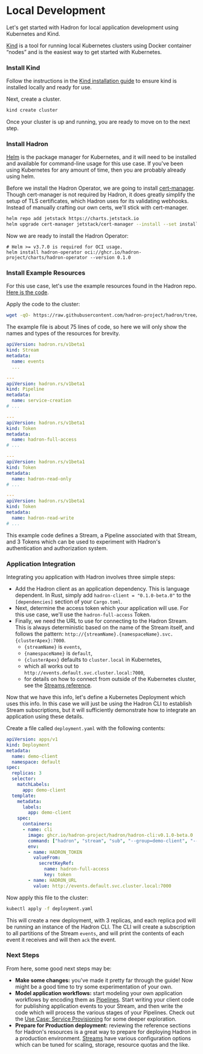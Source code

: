 Local Development
=================
Let's get started with Hadron for local application development using Kubernetes and Kind.

[Kind](https://kind.sigs.k8s.io/) is a tool for running local Kubernetes clusters using Docker container “nodes” and is the easiest way to get started with Kubernetes.

### Install Kind
Follow the instructions in the [Kind installation guide](https://kind.sigs.k8s.io/docs/user/quick-start/#installation) to ensure kind is installed locally and ready for use.

Next, create a cluster.

```sh
kind create cluster
```

Once your cluster is up and running, you are ready to move on to the next step.

### Install Hadron
[Helm](https://helm.sh/) is the package manager for Kubernetes, and it will need to be installed and available for command-line usage for this use case. If you've been using Kubernetes for any amount of time, then you are probably already using helm.

Before we install the Hadron Operator, we are going to install [cert-manager](https://cert-manager.io/). Though cert-manager is not required by Hadron, it does greatly simplify the setup of TLS certificates, which Hadron uses for its validating webhooks. Instead of manually crafting our own certs, we'll stick with cert-manager.

```sh
helm repo add jetstack https://charts.jetstack.io
helm upgrade cert-manager jetstack/cert-manager --install --set installCRDs=true
```

Now we are ready to install the Hadron Operator:

```
# Helm >= v3.7.0 is required for OCI usage.
helm install hadron-operator oci://ghcr.io/hadron-project/charts/hadron-operator --version 0.1.0
```

### Install Example Resources
For this use case, let's use the example resources found in the Hadron repo. [Here is the code](https://raw.githubusercontent.com/hadron-project/hadron/tree/v0.1.0-beta.0/charts/hadron-operator/examples/full.yaml).

Apply the code to the cluster:

```sh
wget -qO- https://raw.githubusercontent.com/hadron-project/hadron/tree/v0.1.0-beta.0/charts/hadron-operator/examples/full.yaml | kubectl apply -f -
```

The example file is about 75 lines of code, so here we will only show the names and types of the resources for brevity.

```yaml
apiVersion: hadron.rs/v1beta1
kind: Stream
metadata:
  name: events
  ...

---
apiVersion: hadron.rs/v1beta1
kind: Pipeline
metadata:
  name: service-creation
# ...

---
apiVersion: hadron.rs/v1beta1
kind: Token
metadata:
  name: hadron-full-access
# ...

---
apiVersion: hadron.rs/v1beta1
kind: Token
metadata:
  name: hadron-read-only
# ...

---
apiVersion: hadron.rs/v1beta1
kind: Token
metadata:
  name: hadron-read-write
# ...
```

This example code defines a Stream, a Pipeline associated with that Stream, and 3 Tokens which can be used to experiment with Hadron's authentication and authorization system.

### Application Integration
Integrating you application with Hadron involves three simple steps:
- Add the Hadron client as an application dependency. This is language dependent. In Rust, simply add `hadron-client = "0.1.0-beta.0"` to the `[dependencies]` section of your `Cargo.toml`.
- Next, determine the access token which your application will use. For this use case, we'll use the `hadron-full-access` Token.
- Finally, we need the URL to use for connecting to the Hadron Stream. This is always deterministic based on the name of the Stream itself, and follows the pattern: `http://{streamName}.{namespaceName}.svc.{clusterApex}:7000`.
    - `{streamName}` is `events`,
    - `{namespaceName}` is `default`,
    - `{clusterApex}` defaults to `cluster.local` in Kubernetes,
    - which all works out to `http://events.default.svc.cluster.local:7000`,
    - for details on how to connect from outside of the Kubernetes cluster, see the [Streams reference](../reference/streams.md).

Now that we have this info, let's define a Kubernetes Deployment which uses this info. In this case we will just be using the Hadron CLI to establish Stream subscriptions, but it will sufficiently demonstrate how to integrate an application using these details.

Create a file called `deployment.yaml` with the following contents:

```yaml
apiVersion: apps/v1
kind: Deployment
metadata:
  name: demo-client
  namespace: default
spec:
  replicas: 3
  selector:
    matchLabels:
      app: demo-client
  template:
    metadata:
      labels:
        app: demo-client
    spec:
      containers:
      - name: cli
        image: ghcr.io/hadron-project/hadron/hadron-cli:v0.1.0-beta.0
        command: ["hadron", "stream", "sub", "--group=demo-client", "--start-beginning"]
        env:
        - name: HADRON_TOKEN
          valueFrom:
            secretKeyRef:
              name: hadron-full-access
              key: token
        - name: HADRON_URL
          value: http://events.default.svc.cluster.local:7000
```

Now apply this file to the cluster:

```sh
kubectl apply -f deployment.yaml
```

This will create a new deployment, with 3 replicas, and each replica pod will be running an instance of the Hadron CLI. The CLI will create a subscription to all partitions of the Stream `events`, and will print the contents of each event it receives and will then `ack` the event.

### Next Steps
From here, some good next steps may be:

- **Make some changes:** you've made it pretty far through the guide! Now might be a good time to try some experimentation of your own.
- **Model application workflows:** start modeling your own application workflows by encoding them as [Pipelines](../reference/pipelines.md). Start writing your client code for publishing application events to your Stream, and then write the code which will process the various stages of your Pipelines. Check out the [Use Case: Service Provisioning](./service-provisioning.md) for some deeper exploration.
- **Prepare for Production deployment:** reviewing the reference sections for Hadron's resources is a great way to prepare for deploying Hadron in a production environment. [Streams](../reference/streams.md) have various configuration options which can be tuned for scaling, storage, resource quotas and the like.

